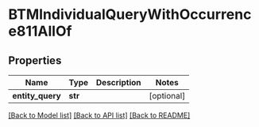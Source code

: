 # BTMIndividualQueryWithOccurrence811AllOf

## Properties
Name | Type | Description | Notes
------------ | ------------- | ------------- | -------------
**entity_query** | **str** |  | [optional] 

[[Back to Model list]](../README.md#documentation-for-models) [[Back to API list]](../README.md#documentation-for-api-endpoints) [[Back to README]](../README.md)


